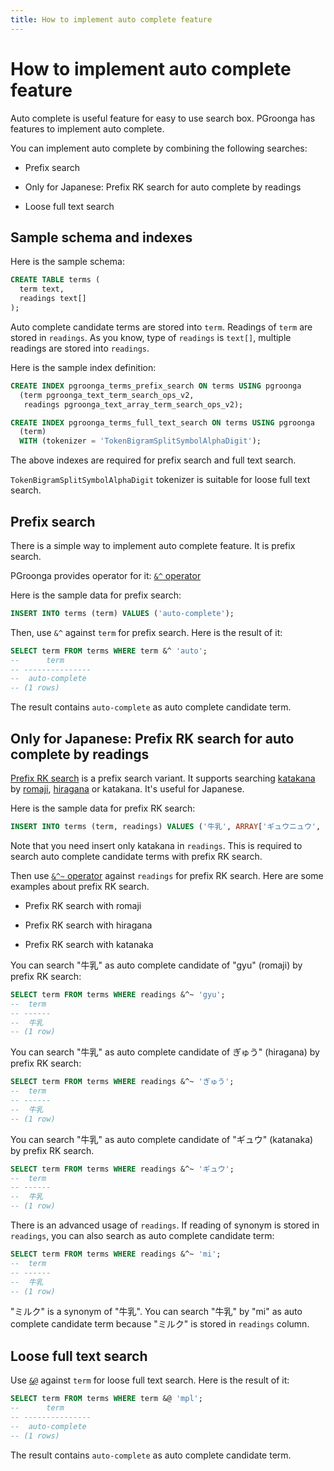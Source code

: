 ```yaml
---
title: How to implement auto complete feature
---
```


# How to implement auto complete feature

Auto complete is useful feature for easy to use search box. PGroonga has features to implement auto complete.

You can implement auto complete by combining the following searches:

  * Prefix search

  * Only for Japanese: Prefix RK search for auto complete by readings

  * Loose full text search

## Sample schema and indexes

Here is the sample schema:

```sql
CREATE TABLE terms (
  term text,
  readings text[]
);
```

Auto complete candidate terms are stored into `term`. Readings of `term` are stored in `readings`. As you know, type of `readings` is `text[]`, multiple readings are stored into `readings`.

Here is the sample index definition:

```sql
CREATE INDEX pgroonga_terms_prefix_search ON terms USING pgroonga
  (term pgroonga_text_term_search_ops_v2,
   readings pgroonga_text_array_term_search_ops_v2);

CREATE INDEX pgroonga_terms_full_text_search ON terms USING pgroonga
  (term)
  WITH (tokenizer = 'TokenBigramSplitSymbolAlphaDigit');
```

The above indexes are required for prefix search and full text search.

`TokenBigramSplitSymbolAlphaDigit` tokenizer is suitable for loose full text search.

## Prefix search

There is a simple way to implement auto complete feature. It is prefix search.

PGroonga provides operator for it: [`&^` operator][prefix-search-v2]

Here is the sample data for prefix search:

```sql
INSERT INTO terms (term) VALUES ('auto-complete');
```

Then, use `&^` against `term` for prefix search. Here is the result of it:

```sql
SELECT term FROM terms WHERE term &^ 'auto';
--      term      
-- ---------------
--  auto-complete
-- (1 rows)
```

The result contains `auto-complete` as auto complete candidate term.

## Only for Japanese: Prefix RK search for auto complete by readings

[Prefix RK search][groonga-prefix-rk-search] is a prefix search variant. It supports searching [katakana][wikipedia-katakana] by [romaji][wikipedia-romaji], [hiragana][wikipedia-hiragana] or katakana. It's useful for Japanese.

Here is the sample data for prefix RK search:

```sql
INSERT INTO terms (term, readings) VALUES ('牛乳', ARRAY['ギュウニュウ', 'ミルク']);
```

Note that you need insert only katakana in `readings`. This is required to search auto complete candidate terms with prefix RK search.

Then use [`&^~` operator][prefix-rk-search-v2] against `readings` for prefix RK search. Here are some examples about prefix RK search.

  * Prefix RK search with romaji

  * Prefix RK search with hiragana

  * Prefix RK search with katanaka

You can search "牛乳" as auto complete candidate of "gyu" (romaji) by prefix RK search:

```sql
SELECT term FROM terms WHERE readings &^~ 'gyu';
--  term 
-- ------
--  牛乳
-- (1 row)
```

You can search "牛乳" as auto complete candidate of ぎゅう" (hiragana) by prefix RK search:

```sql
SELECT term FROM terms WHERE readings &^~ 'ぎゅう';
--  term 
-- ------
--  牛乳
-- (1 row)
```

You can search "牛乳" as auto complete candidate of "ギュウ" (katanaka) by prefix RK search.

```sql
SELECT term FROM terms WHERE readings &^~ 'ギュウ';
--  term 
-- ------
--  牛乳
-- (1 row)
```

There is an advanced usage of `readings`. If reading of synonym is stored in `readings`, you can also search as auto complete candidate term:

```sql
SELECT term FROM terms WHERE readings &^~ 'mi';
--  term 
-- ------
--  牛乳
-- (1 row)
```

"ミルク" is a synonym of "牛乳". You can search "牛乳" by "mi" as auto complete candidate term because "ミルク" is stored in `readings` column.

## Loose full text search

Use [`&@`][match-v2] against `term` for loose full text search. Here is the result of it:

```sql
SELECT term FROM terms WHERE term &@ 'mpl';
--      term      
-- ---------------
--  auto-complete
-- (1 rows)
```

The result contains `auto-complete` as auto complete candidate term.


[groonga-prefix-rk-search]:http://groonga.org/docs/reference/operations/prefix_rk_search.html

[wikipedia-katakana]:https://en.wikipedia.org/wiki/Katakana

[wikipedia-romaji]:https://en.wikipedia.org/wiki/Romanization_of_Japanese

[wikipedia-hiragana]:https://en.wikipedia.org/wiki/Hiragana

[prefix-search-v2]:../reference/operators/prefix-search-v2.html

[match-v2]:../reference/operators/match-v2.html

[prefix-rk-search-v2]:../reference/operators/prefix-rk-search-v2.html
